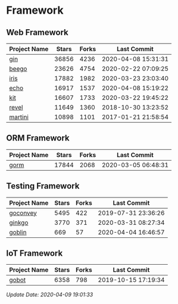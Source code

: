 # Framework

## Web Framework

| Project Name | Stars | Forks | Last Commit |
| ------------ | ----- | ----- | ----------- |
| [gin](https://github.com/gin-gonic/gin) | 36856 | 4236 | 2020-04-08 15:31:31 |
| [beego](https://github.com/astaxie/beego) | 23626 | 4754 | 2020-02-22 07:09:25 |
| [iris](https://github.com/kataras/iris) | 17882 | 1982 | 2020-03-23 23:03:40 |
| [echo](https://github.com/labstack/echo) | 16917 | 1537 | 2020-04-08 15:19:22 |
| [kit](https://github.com/go-kit/kit) | 16607 | 1733 | 2020-03-22 19:45:22 |
| [revel](https://github.com/revel/revel) | 11649 | 1360 | 2018-10-30 13:23:52 |
| [martini](https://github.com/go-martini/martini) | 10898 | 1101 | 2017-01-21 21:58:54 |

## ORM Framework

| Project Name | Stars | Forks | Last Commit |
| ------------ | ----- | ----- | ----------- |
| [gorm](https://github.com/jinzhu/gorm) | 17844 | 2068 | 2020-03-05 06:48:31 |

## Testing Framework

| Project Name | Stars | Forks | Last Commit |
| ------------ | ----- | ----- | ----------- |
| [goconvey](https://github.com/smartystreets/goconvey) | 5495 | 422 | 2019-07-31 23:36:26 |
| [ginkgo](https://github.com/onsi/ginkgo) | 3770 | 371 | 2020-03-31 08:27:34 |
| [goblin](https://github.com/franela/goblin) | 669 | 57 | 2020-04-04 16:46:57 |

## IoT Framework

| Project Name | Stars | Forks | Last Commit |
| ------------ | ----- | ----- | ----------- |
| [gobot](https://github.com/hybridgroup/gobot) | 6358 | 798 | 2019-10-15 17:19:34 |

*Update Date: 2020-04-09 19:01:33*